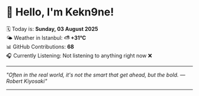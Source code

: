 # 👋 Hello, I'm Kekn9ne!

🗓️ Today is: **Sunday, 03 August 2025**  
🌤️ Weather in Istanbul: **⛅️  +31°C**  
📊 GitHub Contributions: **68**  
🎧 Currently Listening: Not listening to anything right now ❌

---

_"Often in the real world, it's not the smart that get ahead, but the bold. — *Robert Kiyosaki*"_

---
